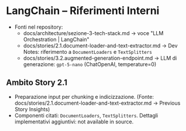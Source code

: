 # LangChain – Riferimenti Interni

- Fonti nel repository:
  - docs/architecture/sezione-3-tech-stack.md → voce "LLM Orchestration | LangChain"
  - docs/stories/2.1.document-loader-and-text-extractor.md → Dev Notes: riferimento a `DocumentLoaders` e `TextSplitters`
  - docs/stories/3.2.augmented-generation-endpoint.md → LLM di generazione: `gpt-5-nano` (ChatOpenAI, temperature=0)

## Ambito Story 2.1
- Preparazione input per chunking e indicizzazione. (Fonte: docs/stories/2.1.document-loader-and-text-extractor.md → Previous Story Insights)
- Componenti citati: `DocumentLoaders`, `TextSplitters`. Dettagli implementativi aggiuntivi: not available in source.
